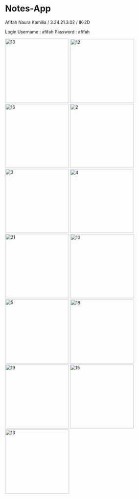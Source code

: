 # Notes-App

Afifah Naura Kamilia / 3.34.21.3.02 / IK-2D

Login
Username : afifah
Password : afifah

<img width="209" alt="13" src="https://user-images.githubusercontent.com/56423411/206850234-c57e80f7-c838-4fec-a61d-98ad6fda2a83.png">       <img width="208" alt="12" src="https://user-images.githubusercontent.com/56423411/206850438-fef42574-9f00-44d2-bc17-3cbc3c73a495.png">
<img width="208" alt="16" src="https://user-images.githubusercontent.com/56423411/206851629-84678e6f-198f-4cf7-81f0-0841f09b450a.png">
<img width="208" alt="2" src="https://user-images.githubusercontent.com/56423411/206850610-b27f5e03-ae0f-49a1-93ff-84d7331f9e63.png">
<img width="208" alt="3" src="https://user-images.githubusercontent.com/56423411/206850616-dabc4e60-ac3b-4a44-9f82-9ce2274bca2e.png">
<img width="207" alt="4" src="https://user-images.githubusercontent.com/56423411/206850779-abc10ff3-5568-478d-a1fe-3ff9fc56e23f.png">        <img width="209" alt="21" src="https://user-images.githubusercontent.com/56423411/206851336-219f6859-44a7-4453-96d4-b3ae93b320c1.png">        <img width="208" alt="10" src="https://user-images.githubusercontent.com/56423411/206850994-06108bf9-2a13-427d-863e-2aee05943c89.png">
<img width="209" alt="5" src="https://user-images.githubusercontent.com/56423411/206850826-c16a8cea-fec5-41cf-8af4-849bf765c7ad.png">
<img width="208" alt="18" src="https://user-images.githubusercontent.com/56423411/206850919-d8246f3f-0b29-4550-8b53-ee9dabf4f110.png">          <img width="208" alt="19" src="https://user-images.githubusercontent.com/56423411/206850927-c8f01bde-805f-48b4-9173-baacf987334a.png">
<img width="208" alt="15" src="https://user-images.githubusercontent.com/56423411/206851409-ed019f97-4122-4283-a468-73acb3f64f30.png">        <img width="209" alt="13" src="https://user-images.githubusercontent.com/56423411/206851428-da7a46cb-f588-4f43-b6dc-abc132aa4026.png">
